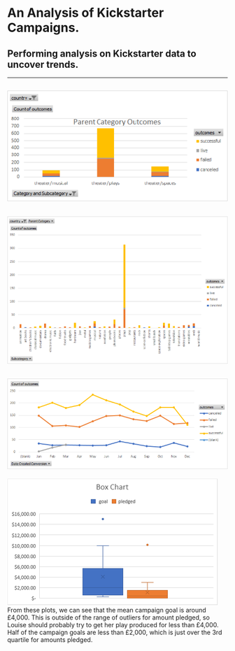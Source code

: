 # **An Analysis of Kickstarter Campaigns.**
## Performing analysis on Kickstarter data to uncover trends.
---
![alt text](https://github.com/keyoumao/kickstarter-analysis/blob/master/Figure%201%20Pivot%20Table.png)
---
![alt text](https://github.com/keyoumao/kickstarter-analysis/blob/master/Figure%202%20Pivot%20Table.png)
---
![alt text](https://github.com/keyoumao/kickstarter-analysis/blob/master/Figure%203%20Pivot%20Table.png)
---
![alt text](https://github.com/keyoumao/kickstarter-analysis/blob/master/Figure%204%20Pivot%20Table.png)
From these plots, we can see that the mean campaign goal is around £4,000. This is outside of the range of outliers for amount pledged, so Louise should probably try to get her play produced for less than £4,000. Half of the campaign goals are less than £2,000, which is just over the 3rd quartile for amounts pledged.
